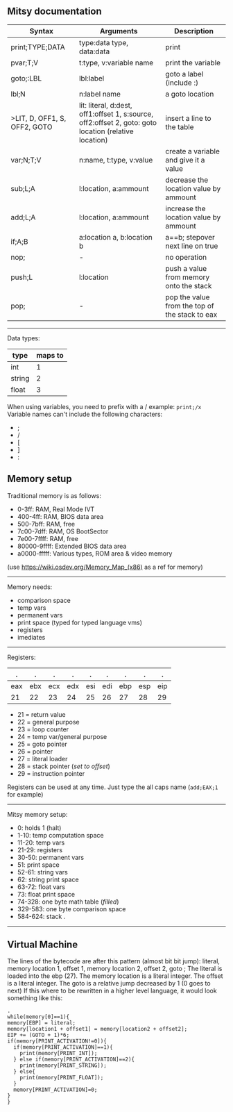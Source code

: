 ## Mitsy documentation

| Syntax | Arguments | Description |
| ----------- | ----------- | ----------- |
| print;TYPE;DATA | type:data type, data:data | print  |
| pvar;T;V | t:type, v:variable name | print the variable |
| goto;:LBL | lbl:label |  goto a label (include :) |
| lbl;N | n:label name | a goto location |
| >LIT, D, OFF1, S, OFF2, GOTO | lit: literal, d:dest, off1:offset 1, s:source, off2:offset 2, goto: goto location (relative location) | insert a line to the table |
| var;N;T;V | n:name, t:type, v:value | create a variable and give it a value |
| sub;L;A | l:location, a:ammount | decrease the location value by ammount |
| add;L;A | l:location, a:ammount | increase the location value by ammount |
| if;A;B | a:location a, b:location b | a==b; stepover next line on true |
| nop; | - | no operation |
| push;L | l:location | push a value from memory onto the stack |
| pop; | - | pop the value from the top of the stack to eax |


---

Data types:

| type   | maps to | 
| ----------- | ----------- | 
| int | 1 | 
| string | 2 |
| float | 3 |


When using variables, you need to prefix with a /
example:
`
print;/x
`
Variable names can't include the following characters:
 - ;
 - /
 - [
 - ]
 - :

## Memory setup

Traditional memory is as follows:
 - 0-3ff: RAM, Real Mode IVT
 - 400-4ff: RAM, BIOS data area
 - 500-7bff: RAM, free
 - 7c00-7dff: RAM, OS BootSector
 - 7e00-7ffff: RAM, free
 - 80000-9ffff: Extended BIOS data area
 - a0000-fffff: Various types, ROM area & video memory

(use https://wiki.osdev.org/Memory_Map_(x86) as a ref for memory)

---
Memory needs:
 - comparison space
 - temp vars
 - permanent vars
 - print space (typed for typed language vms)
 - registers
 - imediates

---
Registers:

| . | . | . | . | . | . | . | . | . |
| ----------- | ----------- | ----------- | ----------- | ----------- | ----------- | ----------- | ----------- | ----------- |
| eax | ebx | ecx | edx | esi | edi | ebp | esp | eip |
| 21 | 22 | 23 | 24 | 25 | 26 | 27 | 28 | 29 |
 - 21 = return value
 - 22 = general purpose
 - 23 = loop counter
 - 24 = temp var/general purpose
 - 25 = goto pointer
 - 26 = pointer
 - 27 = literal loader
 - 28 = stack pointer (*set to offset*)
 - 29 = instruction pointer


 Registers can be used at any time. Just type the all caps name (`add;EAX;1` for example)

---
Mitsy memory setup:
 - 0: holds 1 (halt)
 - 1-10: temp computation space
 - 11-20: temp vars
 - 21-29: registers
 - 30-50: permanent vars
 - 51: print space
 - 52-61: string vars
 - 62: string print space
 - 63-72: float vars
 - 73: float print space
 - 74-328: one byte math table (*filled*)
 - 329-583: one byte comparison space
 - 584-624: stack
.
 ---
 ## Virtual Machine
 The lines of the bytecode are after this pattern (almost bit bit jump):
 literal, memory location 1, offset 1, memory location 2, offset 2, goto ;
 The literal is loaded into the ebp (27).
 The memory location is a literal integer.
 The offset is a literal integer.
 The goto is a relative jump decreased by 1 (0 goes to next)
 If this where to be rewritten in a higher level language, it would look something like this:
 ```
 .
 while(memory[0]==1){
 memory[EBP] = literal;
 memory[location1 + offset1] = memory[location2 + offset2];
 EIP += (GOTO + 1)*6;
 if(memory[PRINT_ACTIVATION!=0]){
   if(memory[PRINT_ACTIVATION]==1){
     print(memory[PRINT_INT]);
   } else if(memory[PRINT_ACTIVATION]==2){
     print(memory[PRINT_STRING]);
   } else{
     print(memory[PRINT_FLOAT]);
   }
   memory[PRINT_ACTIVATION]=0;
 }
 }
 ```
